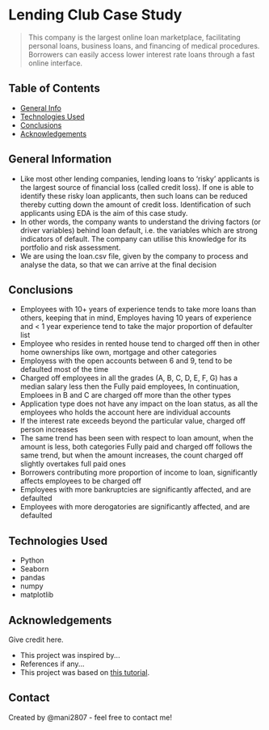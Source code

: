 # Lending Club Case Study
> This company is the largest online loan marketplace, facilitating personal loans, business loans, and financing of medical procedures. Borrowers can easily access lower interest rate loans through a fast online interface. 


## Table of Contents
* [General Info](#general-information)
* [Technologies Used](#technologies-used)
* [Conclusions](#conclusions)
* [Acknowledgements](#acknowledgements)

<!-- You can include any other section that is pertinent to your problem -->

## General Information
- Like most other lending companies, lending loans to ‘risky’ applicants is the largest source of financial loss (called credit loss). If one is able to identify these risky loan applicants, then such loans can be reduced thereby cutting down the amount of credit loss. Identification of such applicants using EDA is the aim of this case study.
- In other words, the company wants to understand the driving factors (or driver variables) behind loan default, i.e. the variables which are strong indicators of default.  The company can utilise this knowledge for its portfolio and risk assessment. 
- We are using the loan.csv file, given by the company to process and analyse the data, so that we can arrive at the final decision

<!-- You don't have to answer all the questions - just the ones relevant to your project. -->

## Conclusions
- Employees with 10+ years of experience tends to take more loans than others, keeping that in mind, Employes having 10 years of experience and < 1 year experience tend to take the major proportion of defaulter list 
- Employee who resides in rented house tend to charged off then in other home ownerships like own, mortgage and  other categories
- Employess with the open accounts between 6 and 9, tend to be defaulted most of the time
- Charged off employees in all the grades (A, B, C, D, E, F, G) has a median salary less then the Fully paid employees, In continuation, Emploees in B and C are charged off more than the other types
- Application type does not have any impact on the loan status, as all the employees who holds the account here are individual accounts
- If the interest rate exceeds beyond the particular value, charged off person increases
- The same trend has been seen with respect to loan amount, when the amount is less, both categories Fully paid and charged off follows the same trend, but when the amount increases, the count charged off slightly overtakes full paid ones
- Borrowers contributing more proportion of income to loan, significantly affects employees to be charged off
- Employees with more bankruptcies are significantly affected, and are defaulted
- Employees with more derogatories are significantly affected, and are defaulted

<!-- You don't have to answer all the questions - just the ones relevant to your project. -->


## Technologies Used
- Python
- Seaborn
- pandas
- numpy
- matplotlib

<!-- As the libraries versions keep on changing, it is recommended to mention the version of library used in this project -->

## Acknowledgements
Give credit here.
- This project was inspired by...
- References if any...
- This project was based on [this tutorial](https://www.example.com).


## Contact
Created by @mani2807 - feel free to contact me!


<!-- Optional -->
<!-- ## License -->
<!-- This project is open source and available under the [... License](). -->

<!-- You don't have to include all sections - just the one's relevant to your project -->
